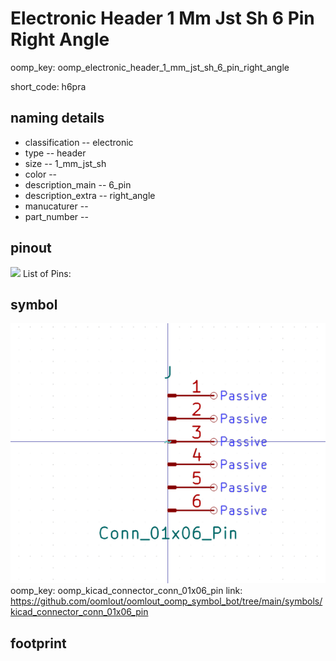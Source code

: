 # Electronic Header 1 Mm Jst Sh 6 Pin Right Angle
oomp_key: oomp_electronic_header_1_mm_jst_sh_6_pin_right_angle  

short_code: h6pra
## naming details
* classification -- electronic
* type -- header
* size -- 1_mm_jst_sh
* color -- 
* description_main -- 6_pin
* description_extra -- right_angle
* manucaturer -- 
* part_number -- 
## pinout
![](working_pinout_600.png)
List of Pins:

## symbol

![](symbol/0/working/working_600.png)
oomp_key: oomp_kicad_connector_conn_01x06_pin
link: https://github.com/oomlout/oomlout_oomp_symbol_bot/tree/main/symbols/kicad_connector_conn_01x06_pin


## footprint
